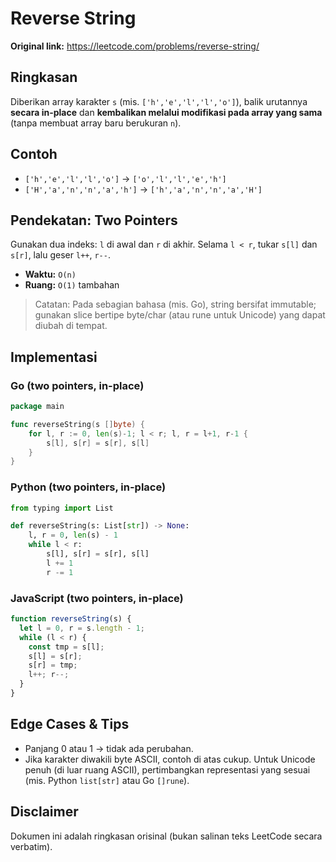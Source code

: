 # Reverse String

**Original link:** https://leetcode.com/problems/reverse-string/

## Ringkasan
Diberikan array karakter `s` (mis. `['h','e','l','l','o']`), balik urutannya **secara in-place** dan **kembalikan melalui modifikasi pada array yang sama** (tanpa membuat array baru berukuran `n`).

## Contoh
- `['h','e','l','l','o']` → `['o','l','l','e','h']`
- `['H','a','n','n','a','h']` → `['h','a','n','n','a','H']`

## Pendekatan: Two Pointers
Gunakan dua indeks: `l` di awal dan `r` di akhir. Selama `l < r`, tukar `s[l]` dan `s[r]`, lalu geser `l++`, `r--`.

- **Waktu:** `O(n)`
- **Ruang:** `O(1)` tambahan

> Catatan: Pada sebagian bahasa (mis. Go), string bersifat immutable; gunakan slice bertipe byte/char (atau rune untuk Unicode) yang dapat diubah di tempat.

## Implementasi

### Go (two pointers, in-place)
```go
package main

func reverseString(s []byte) {
    for l, r := 0, len(s)-1; l < r; l, r = l+1, r-1 {
        s[l], s[r] = s[r], s[l]
    }
}
```

### Python (two pointers, in-place)
```python
from typing import List

def reverseString(s: List[str]) -> None:
    l, r = 0, len(s) - 1
    while l < r:
        s[l], s[r] = s[r], s[l]
        l += 1
        r -= 1
```

### JavaScript (two pointers, in-place)
```js
function reverseString(s) {
  let l = 0, r = s.length - 1;
  while (l < r) {
    const tmp = s[l];
    s[l] = s[r];
    s[r] = tmp;
    l++; r--;
  }
}
```

## Edge Cases & Tips
- Panjang 0 atau 1 → tidak ada perubahan.
- Jika karakter diwakili byte ASCII, contoh di atas cukup. Untuk Unicode penuh (di luar ruang ASCII), pertimbangkan representasi yang sesuai (mis. Python `list[str]` atau Go `[]rune`).

## Disclaimer
Dokumen ini adalah ringkasan orisinal (bukan salinan teks LeetCode secara verbatim).
